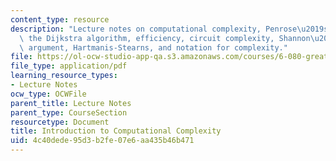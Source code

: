 ```yaml
---
content_type: resource
description: "Lecture notes on computational complexity, Penrose\u2019s argument,\
  \ the Dijkstra algorithm, efficiency, circuit complexity, Shannon\u2019s counting\
  \ argument, Hartmanis-Stearns, and notation for complexity."
file: https://ol-ocw-studio-app-qa.s3.amazonaws.com/courses/6-080-great-ideas-in-theoretical-computer-science-spring-2008/4c40dede95d3b2fe07e6aa435b46b471_lec7.pdf
file_type: application/pdf
learning_resource_types:
- Lecture Notes
ocw_type: OCWFile
parent_title: Lecture Notes
parent_type: CourseSection
resourcetype: Document
title: Introduction to Computational Complexity
uid: 4c40dede-95d3-b2fe-07e6-aa435b46b471
---
```

